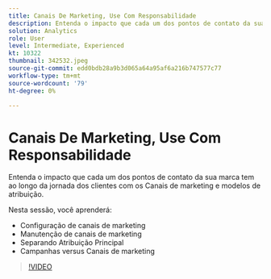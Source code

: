 ```yaml
---
title: Canais De Marketing, Use Com Responsabilidade
description: Entenda o impacto que cada um dos pontos de contato da sua marca tem ao longo da jornada dos seus clientes com Canais de marketing e modelos de atribuição. Nesta sessão, você... (As descrições devem ter entre 60 e 160 caracteres)
solution: Analytics
role: User
level: Intermediate, Experienced
kt: 10322
thumbnail: 342532.jpeg
source-git-commit: edd0bdb28a9b3d065a64a95af6a216b747577c77
workflow-type: tm+mt
source-wordcount: '79'
ht-degree: 0%

---
```


# Canais De Marketing, Use Com Responsabilidade

Entenda o impacto que cada um dos pontos de contato da sua marca tem ao longo da jornada dos clientes com os Canais de marketing e modelos de atribuição.

Nesta sessão, você aprenderá:

* Configuração de canais de marketing
* Manutenção de canais de marketing
* Separando Atribuição Principal
* Campanhas versus Canais de marketing

>[!VIDEO](https://video.tv.adobe.com/v/342532/?quality=12&learn=on)
